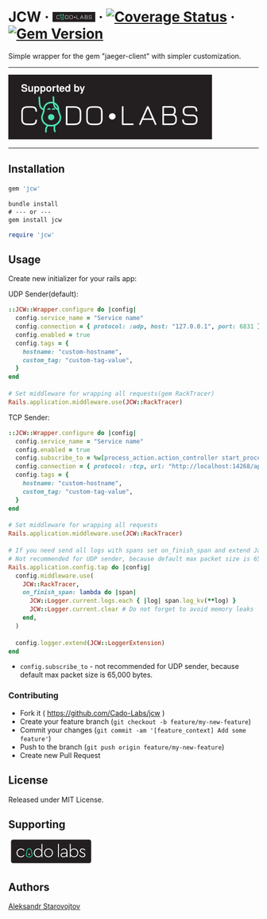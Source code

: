 # JCW &middot; [![Supporting](https://github.com/Cado-Labs/cado-labs-logos/blob/main/cado_labs_badge.png)](https://github.com/Cado-Labs/) &middot; [![Coverage Status](https://coveralls.io/repos/github/Cado-Labs/jcw/badge.svg?branch=gem-without-zeitwerk)](https://coveralls.io/github/Cado-Labs/jcw?branch=gem-without-zeitwerk) &middot; [![Gem Version](https://badge.fury.io/rb/jcw.svg)](https://badge.fury.io/rb/jcw)

Simple wrapper for the gem "jaeger-client" with simpler customization.

---

<p>
  <a href="https://github.com/Cado-Labs">
    <img src="https://github.com/Cado-Labs/cado-labs-logos/blob/main/cado_labs_supporting.svg" alt="Supported by Cado Labs" />
  </a>
</p>

---

## Installation

```ruby
gem 'jcw'
```

```shell
bundle install
# --- or ---
gem install jcw
```

```ruby
require 'jcw'
```

## Usage

Create new initializer for your rails app:

UDP Sender(default):
```ruby
::JCW::Wrapper.configure do |config|
  config.service_name = "Service name"
  config.connection = { protocol: :udp, host: "127.0.0.1", port: 6831 }
  config.enabled = true
  config.tags = {
    hostname: "custom-hostname",
    custom_tag: "custom-tag-value",
  }
end

# Set middleware for wrapping all requests(gem RackTracer)
Rails.application.middleware.use(JCW::RackTracer)
```

TCP Sender:
```ruby
::JCW::Wrapper.configure do |config|
  config.service_name = "Service name"
  config.enabled = true
  config.subscribe_to = %w[process_action.action_controller start_processing.action_controller] # set ActiveSupport::Notifications namespaces
  config.connection = { protocol: :tcp, url: "http://localhost:14268/api/traces", headers: { key: "value" } }
  config.tags = {
    hostname: "custom-hostname",
    custom_tag: "custom-tag-value",
  }
end

# Set middleware for wrapping all requests
Rails.application.middleware.use(JCW::RackTracer)

# If you need send all logs with spans set on_finish_span and extend JaegerLoggerExtension
# Not recommended for UDP sender, because default max packet size is 65,000 bytes.
Rails.application.config.tap do |config|
  config.middleware.use(
    JCW::RackTracer,
    on_finish_span: lambda do |span|
      JCW::Logger.current.logs.each { |log| span.log_kv(**log) }
      JCW::Logger.current.clear # Do not forget to avoid memory leaks
    end,
  )

  config.logger.extend(JCW::LoggerExtension)
end
```
- `config.subscribe_to` - not recommended for UDP sender, because default max packet size is 65,000 bytes.

### Contributing

 - Fork it ( https://github.com/Cado-Labs/jcw )
 - Create your feature branch (`git checkout -b feature/my-new-feature`)
 - Commit your changes (`git commit -am '[feature_context] Add some feature'`)
 - Push to the branch (`git push origin feature/my-new-feature`)
 - Create new Pull Request

## License

Released under MIT License.

## Supporting

<a href="https://github.com/Cado-Labs">
  <img src="https://github.com/Cado-Labs/cado-labs-logos/raw/main/cado_labs_logo.png" alt="Supported by Cado Labs">
</a>

## Authors

[Aleksandr Starovojtov](https://github.com/AS-AlStar)
